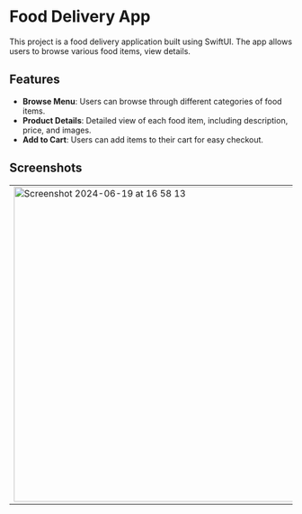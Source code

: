 # Food Delivery App

This project is a food delivery application built using SwiftUI. The app allows users to browse various food items, view details.

## Features

- **Browse Menu**: Users can browse through different categories of food items.
- **Product Details**: Detailed view of each food item, including description, price, and images.
- **Add to Cart**: Users can add items to their cart for easy checkout.

## Screenshots

<table align="center">
  <tr>
    <td>
      <img width="559" alt="Screenshot 2024-06-19 at 16 58 13" src="https://github.com/pmarkitantov/PizzaDelivery/assets/116349133/09d81cb7-6640-462a-89be-2e2e026b3526">
    </td>
  </tr>
</table>
